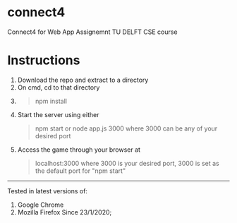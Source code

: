 # connect4
 Connect4 for Web App Assignemnt TU DELFT CSE course

# Instructions 
 1. Download the repo and extract to a directory 
 2. On cmd, cd to that directory
 3. > npm install 
 4. Start the server using either 
    > npm start
    or
    > node app.js 3000
    where 3000 can be any of your desired port 
 5. Access the game through your browser at
    > localhost:3000
    where 3000 is your desired port, 3000 is set as the default port for "npm start"
 ---
 Tested in latest versions of:
  1. Google Chrome
  2. Mozilla Firefox 
  Since 23/1/2020;
